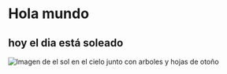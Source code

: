 # Hola mundo
## hoy el dia está soleado
![Imagen de el sol en el cielo junto con arboles y hojas de otoño](https://thumbs.dreamstime.com/b/d%C3%ADa-soleado-del-oto%C3%B1o-en-parque-de-la-ciudad-34789522.jpg)
